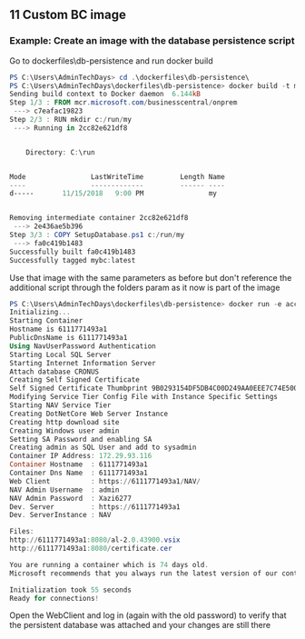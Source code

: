 ## 11 Custom BC image
### Example: Create an image with the database persistence script
Go to dockerfiles\db-persistence and run docker build
```PowerShell
PS C:\Users\AdminTechDays> cd .\dockerfiles\db-persistence\
PS C:\Users\AdminTechDays\dockerfiles\db-persistence> docker build -t mybc .
Sending build context to Docker daemon  6.144kB
Step 1/3 : FROM mcr.microsoft.com/businesscentral/onprem
 ---> c7eafac19823
Step 2/3 : RUN mkdir c:/run/my
 ---> Running in 2cc82e621df8


    Directory: C:\run


Mode                LastWriteTime         Length Name
----                -------------         ------ ----
d-----       11/15/2018   9:00 PM                my


Removing intermediate container 2cc82e621df8
 ---> 2e436ae5b396
Step 3/3 : COPY SetupDatabase.ps1 c:/run/my
 ---> fa0c419b1483
Successfully built fa0c419b1483
Successfully tagged mybc:latest
```
Use that image with the same parameters as before but don't reference the additional script through the folders param as it now is part of the image
```PowerShell
PS C:\Users\AdminTechDays\dockerfiles\db-persistence> docker run -e accept_eula=y -e volPath=c:\databasevol -v C:\Users\AdminTechDays\databasevol\CRONUS:c:\databasevol mybc
Initializing...
Starting Container
Hostname is 6111771493a1
PublicDnsName is 6111771493a1
Using NavUserPassword Authentication
Starting Local SQL Server
Starting Internet Information Server
Attach database CRONUS
Creating Self Signed Certificate
Self Signed Certificate Thumbprint 9B0293154DF5DB4C00D249AA0EEE7C74E5009C24
Modifying Service Tier Config File with Instance Specific Settings
Starting NAV Service Tier
Creating DotNetCore Web Server Instance
Creating http download site
Creating Windows user admin
Setting SA Password and enabling SA
Creating admin as SQL User and add to sysadmin
Container IP Address: 172.29.93.116
Container Hostname  : 6111771493a1
Container Dns Name  : 6111771493a1
Web Client          : https://6111771493a1/NAV/
NAV Admin Username  : admin
NAV Admin Password  : Xazi6277
Dev. Server         : https://6111771493a1
Dev. ServerInstance : NAV

Files:
http://6111771493a1:8080/al-2.0.43900.vsix
http://6111771493a1:8080/certificate.cer

You are running a container which is 74 days old.
Microsoft recommends that you always run the latest version of our containers.

Initialization took 55 seconds
Ready for connections!
```
Open the WebClient and log in (again with the old password) to verify that the persistent database was attached and your changes are still there